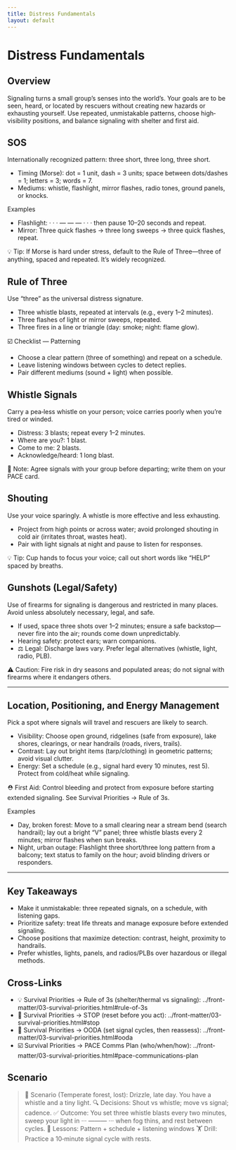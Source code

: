 ```yaml
---
title: Distress Fundamentals
layout: default
---
```


# Distress Fundamentals

## Overview
Signaling turns a small group’s senses into the world’s. Your goals are to be seen, heard, or located by rescuers without creating new hazards or exhausting yourself. Use repeated, unmistakable patterns, choose high‐visibility positions, and balance signaling with shelter and first aid.

## SOS
Internationally recognized pattern: three short, three long, three short.

- Timing (Morse): dot = 1 unit, dash = 3 units; space between dots/dashes = 1; letters = 3; words = 7.
- Mediums: whistle, flashlight, mirror flashes, radio tones, ground panels, or knocks.

Examples
- Flashlight: · · · — — — · · · then pause 10–20 seconds and repeat.
- Mirror: Three quick flashes → three long sweeps → three quick flashes, repeat.

💡 Tip: If Morse is hard under stress, default to the Rule of Three—three of anything, spaced and repeated. It’s widely recognized.

## Rule of Three
Use “three” as the universal distress signature.

- Three whistle blasts, repeated at intervals (e.g., every 1–2 minutes).
- Three flashes of light or mirror sweeps, repeated.
- Three fires in a line or triangle (day: smoke; night: flame glow).

☑️ Checklist — Patterning
- Choose a clear pattern (three of something) and repeat on a schedule.
- Leave listening windows between cycles to detect replies.
- Pair different mediums (sound + light) when possible.

## Whistle Signals
Carry a pea‑less whistle on your person; voice carries poorly when you’re tired or winded.

- Distress: 3 blasts; repeat every 1–2 minutes.
- Where are you?: 1 blast.
- Come to me: 2 blasts.
- Acknowledge/heard: 1 long blast.

📝 Note: Agree signals with your group before departing; write them on your PACE card.

## Shouting
Use your voice sparingly. A whistle is more effective and less exhausting.

- Project from high points or across water; avoid prolonged shouting in cold air (irritates throat, wastes heat).
- Pair with light signals at night and pause to listen for responses.

💡 Tip: Cup hands to focus your voice; call out short words like “HELP” spaced by breaths.

## Gunshots (Legal/Safety)
Use of firearms for signaling is dangerous and restricted in many places. Avoid unless absolutely necessary, legal, and safe.

- If used, space three shots over 1–2 minutes; ensure a safe backstop—never fire into the air; rounds come down unpredictably.
- Hearing safety: protect ears; warn companions.
- ⚖️ Legal: Discharge laws vary. Prefer legal alternatives (whistle, light, radio, PLB).

⚠️ Caution: Fire risk in dry seasons and populated areas; do not signal with firearms where it endangers others.

---

## Location, Positioning, and Energy Management
Pick a spot where signals will travel and rescuers are likely to search.

- Visibility: Choose open ground, ridgelines (safe from exposure), lake shores, clearings, or near handrails (roads, rivers, trails).
- Contrast: Lay out bright items (tarp/clothing) in geometric patterns; avoid visual clutter.
- Energy: Set a schedule (e.g., signal hard every 10 minutes, rest 5). Protect from cold/heat while signaling.

⛑️ First Aid: Control bleeding and protect from exposure before starting extended signaling. See Survival Priorities → Rule of 3s.

Examples
- Day, broken forest: Move to a small clearing near a stream bend (search handrail); lay out a bright “V” panel; three whistle blasts every 2 minutes; mirror flashes when sun breaks.
- Night, urban outage: Flashlight three short/three long pattern from a balcony; text status to family on the hour; avoid blinding drivers or responders.

---

## Key Takeaways
- Make it unmistakable: three repeated signals, on a schedule, with listening gaps.
- Prioritize safety: treat life threats and manage exposure before extended signaling.
- Choose positions that maximize detection: contrast, height, proximity to handrails.
- Prefer whistles, lights, panels, and radios/PLBs over hazardous or illegal methods.

## Cross-Links
- 💡 Survival Priorities → Rule of 3s (shelter/thermal vs signaling): ../front-matter/03-survival-priorities.html#rule-of-3s
- 📝 Survival Priorities → STOP (reset before you act): ../front-matter/03-survival-priorities.html#stop
- 📝 Survival Priorities → OODA (set signal cycles, then reassess): ../front-matter/03-survival-priorities.html#ooda
- ☑️ Survival Priorities → PACE Comms Plan (who/when/how): ../front-matter/03-survival-priorities.html#pace-communications-plan

## Scenario

> 🧭 Scenario (Temperate forest, lost): Drizzle, late day. You have a whistle and a tiny light.
> 🔍 Decisions: Shout vs whistle; move vs signal; cadence.
> ✅ Outcome: You set three whistle blasts every two minutes, sweep your light in ··· ——— ··· when fog thins, and rest between cycles.
> 🧠 Lessons: Pattern + schedule + listening windows
> 🏋️ Drill: Practice a 10‑minute signal cycle with rests.

